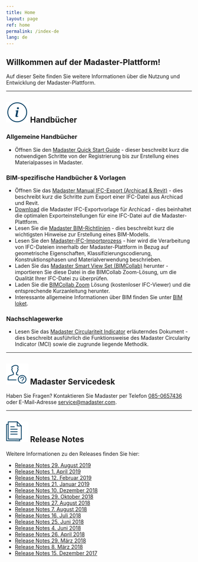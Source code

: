 ```yaml
---
title: Home
layout: page
ref: home
permalink: /index-de
lang: de
---
```


## Willkommen auf der Madaster-Plattform!
Auf dieser Seite finden Sie weitere Informationen über die Nutzung und Entwicklung der Madaster-Plattform.

---

## <img class="header-img" src="/assets/images/767.svg"> Handbücher

### Allgemeine Handbücher

 * Öffnen Sie den <a href="https://docs.madaster.com/files/Madaster_Quick_Start_Guide.pdf">Madaster Quick Start Guide</a> - dieser beschreibt kurz die notwendigen Schritte von der Registrierung bis zur Erstellung eines Materialpasses in Madaster.

### BIM-spezifische Handbücher & Vorlagen

 * Öffnen Sie das <a href="https://docs.madaster.com/files/Manual - IFC export Archicad 21 and Revit (UK) v1.0.pdf">Madaster Manual IFC-Export (Archicad & Revit)</a> - dies beschreibt kurz die Schritte zum Export einer IFC-Datei aus Archicad und Revit.
 * <a href="https://docs.madaster.com/files/Archicad_ExportTemplate.tpl">Download</a> die Madaster IFC-Exportvorlage für Archicad - dies beinhaltet die optimalen Exporteinstellungen für eine IFC-Datei auf die Madaster-Plattform.
 * Lesen Sie die <a href="https://docs.madaster.com/files/Madaster_BIM-IFC_guidelines.pdf">Madaster BIM-Richtlinien</a> - dies beschreibt kurz die wichtigsten Hinweise zur Erstellung eines BIM-Modells.
 * Lesen Sie den <a href="https://docs.madaster.com/files/Madaster - IFC import proces - ENG.pdf">Madaster-IFC-Importprozess</a> - hier wird die Verarbeitung von IFC-Dateien innerhalb der Madaster-Plattform in Bezug auf geometrische Eigenschaften, Klassifizierungscodierung, Konstruktionsphasen und Materialverwendung beschrieben.
 * Laden Sie das <a href="http://www.bimcollab.com/en/Support/Support/Downloads/BIMcollab-ZOOM">Madaster Smart View Set (BIMCollab)</a> herunter - importieren Sie diese Datei in die BIMCollab Zoom-Lösung, um die Qualität Ihrer IFC-Datei zu überprüfen.
 * Laden Sie die <a href="http://www.bimcollab.com/en/Support/Support/Downloads/BIMcollab-ZOOM">BIMCollab Zoom</a> Lösung (kostenloser IFC-Viewer) und die entsprechende Kurzanleitung herunter.
 * Interessante allgemeine Informationen über BIM finden Sie unter <a href="https://www.bimloket.nl/BIMbasicIDM" target="_blank">BIM loket</a>.  

### Nachschlagewerke

 * Lesen Sie das <a href="https://docs.madaster.com/files/Madaster_Circularity_Indicator_explained_v1.1.pdf" target="_blank">Madaster Circulariteit Indicator</a> erläuterndes Dokument - dies beschreibt ausführlich die Funktionsweise des Madaster Circularity Indicator (MCI) sowie die zugrunde liegende Methodik.
 
---

## <img class="header-img" src="/assets/images/771.svg"> Madaster Servicedesk
Haben Sie Fragen? Kontaktieren Sie Madaster per Telefon [085-0657436](tel:+31850657436) oder E-Mail-Adresse <service@madaster.com>.

---

## <img class="header-img" src="/assets/images/770.svg"> Release Notes

Weitere Informationen zu den Releases finden Sie hier:

* <a href="https://docs.madaster.com/files/Releasenotes_Release_2019.8_en.pdf" target="_blank">Release Notes 29. August 2019</a>
* <a href="https://docs.madaster.com/files/Releasenotes_Release_2019.3_en.pdf" target="_blank">Release Notes 1. April 2019</a>
* <a href="https://docs.madaster.com/files/Releasenotes_Release_2019.2_en.pdf" target="_blank">Release Notes 12. Februar 2019</a>
* <a href="https://docs.madaster.com/files/Releasenotes_Release_2019.1_en.pdf" target="_blank">Release Notes 21. Januar 2019</a>
* <a href="https://docs.madaster.com/files/Releasenotes_Release_2018.12_en.pdf" target="_blank">Release Notes 10. Dezember 2018</a>
* <a href="https://docs.madaster.com/files/Releasenotes_Release_2018.9_en.pdf" target="_blank">Release Notes 29. Oktober 2018</a>
* <a href="https://docs.madaster.com/files/Releasenotes_Release_2018.8_en.pdf" target="_blank">Release Notes 27. August 2018</a>
* <a href="https://docs.madaster.com/files/Releasenotes_Release_2018.7_en.pdf" target="_blank">Release Notes 7. August 2018</a>
* <a href="https://docs.madaster.com/files/Releasenotes_Release_2018.6_en.pdf" target="_blank">Release Notes 16. Juli 2018</a>
* <a href="https://docs.madaster.com/files/Releasenotes_Release_2018.5_en.pdf" target="_blank">Release Notes 25. Juni 2018</a>
* <a href="https://docs.madaster.com/files/Releasenotes_Release_2018.4_en.pdf" target="_blank">Release Notes 4. Juni 2018</a>
* <a href="https://docs.madaster.com/files/Releasenotes_Release_2018.3_en.pdf" target="_blank">Release Notes 26. April 2018</a>
* <a href="https://docs.madaster.com/files/Releasenotes_Release_2018.2_en.pdf" target="_blank">Release Notes 29. März 2018</a>
* <a href="https://docs.madaster.com/files/Releasenotes_Release_2018.1_en.pdf" target="_blank">Release Notes 8. März 2018</a>
* <a href="https://docs.madaster.com/files/Releasenotes_Release_2017.1_en.pdf" target="_blank">Release Notes 15. Dezember 2017</a>
